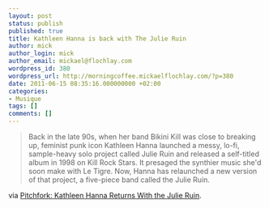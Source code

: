 ```yaml
---
layout: post
status: publish
published: true
title: Kathleen Hanna is back with The Julie Ruin
author: mick
author_login: mick
author_email: mickael@flochlay.com
wordpress_id: 380
wordpress_url: http://morningcoffee.mickaelflochlay.com/?p=380
date: 2011-06-15 08:35:16.000000000 +02:00
categories:
- Musique
tags: []
comments: []
---
```

<blockquote>Back in the late 90s, when her band Bikini Kill was close to breaking up, feminist punk icon Kathleen Hanna launched a messy, lo-fi, sample-heavy solo project called Julie Ruin and released a self-titled album in 1998 on Kill Rock Stars. It presaged the synthier music she'd soon make with Le Tigre. Now, Hanna has relaunched a new version of that project, a five-piece band called the Julie Ruin.</blockquote>
via <a href="http://pitchfork.com/news/42825-kathleen-hanna-returns-with-the-julie-ruin/?utm_source=feedburner&amp;utm_medium=feed&amp;utm_campaign=Feed%3A+PitchforkLatestNews+%28Pitchfork%3A+Latest+News%29">Pitchfork: Kathleen Hanna Returns With the Julie Ruin</a>.
